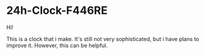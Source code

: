 # 24h-Clock-F446RE

Hi!

This is a clock that i make. It's still not very sophisticated, but i have plans to improve it. However, this can be helpful.
